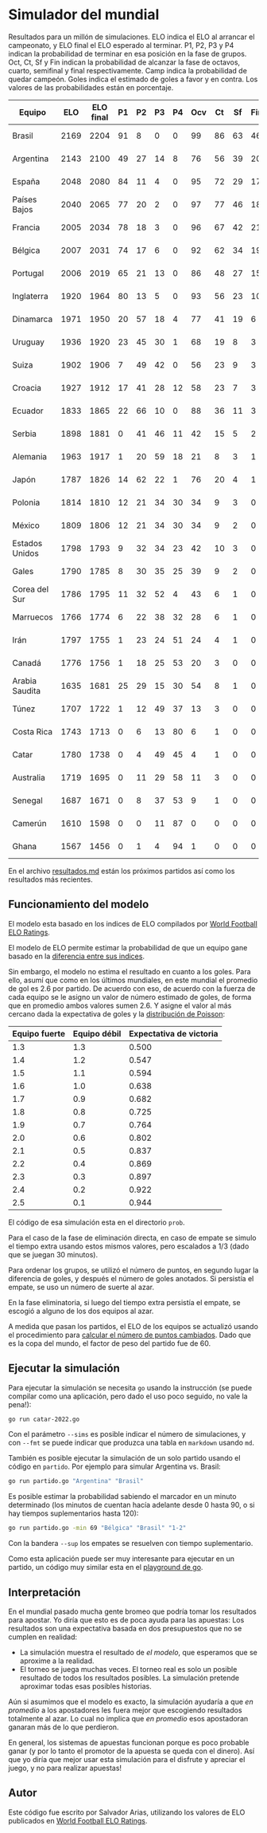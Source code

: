 # Simulador del mundial

Resultados para un millón de simulaciones.
ELO indica el ELO al arrancar el campeonato,
y ELO final el ELO esperado al terminar.
P1, P2, P3 y P4 indican la probabilidad
de terminar en esa posición en la fase de grupos.
Oct, Ct, Sf y Fin indican la probabilidad de alcanzar
la fase de octavos, cuarto, semifinal y final respectivamente.
Camp indica la probabilidad de quedar campeón.
Goles indica el estimado de goles a favor y en contra.
Los valores de las probabilidades están en porcentaje.

Equipo | ELO | ELO final | P1 | P2 | P3 | P4 | Ocv | Ct | Sf | Fin | Camp | Goles
------ | --- | --------- | -- | -- | -- | -- | --- | -- | -- | --- | ---- | -----
Brasil | 2169 | 2204 | 91 | 8 | 0 | 0 | 99 | 86 | 63 | 46 | 34 | 11.0-4.5
Argentina | 2143 | 2100 | 49 | 27 | 14 | 8 | 76 | 56 | 39 | 20 | 11 | 8.0-5.6
España | 2048 | 2080 | 84 | 11 | 4 | 0 | 95 | 72 | 29 | 17 | 10 | 14.2-4.0
Países Bajos | 2040 | 2065 | 77 | 20 | 2 | 0 | 97 | 77 | 46 | 18 | 10 | 10.1-3.8
Francia | 2005 | 2034 | 78 | 18 | 3 | 0 | 96 | 67 | 42 | 21 | 8 | 11.3-5.3
Bélgica | 2007 | 2031 | 74 | 17 | 6 | 0 | 92 | 62 | 34 | 19 | 7 | 8.1-3.9
Portugal | 2006 | 2019 | 65 | 21 | 13 | 0 | 86 | 48 | 27 | 15 | 5 | 9.4-5.9
Inglaterra | 1920 | 1964 | 80 | 13 | 5 | 0 | 93 | 56 | 23 | 10 | 3 | 12.5-5.9
Dinamarca | 1971 | 1950 | 20 | 57 | 18 | 4 | 77 | 41 | 19 | 6 | 2 | 5.2-4.1
Uruguay | 1936 | 1920 | 23 | 45 | 30 | 1 | 68 | 19 | 8 | 3 | 1 | 5.3-2.6
Suiza | 1902 | 1906 | 7 | 49 | 42 | 0 | 56 | 23 | 9 | 3 | 1 | 4.4-4.4
Croacia | 1927 | 1912 | 17 | 41 | 28 | 12 | 58 | 23 | 7 | 3 | 1 | 4.2-3.6
Ecuador | 1833 | 1865 | 22 | 66 | 10 | 0 | 88 | 36 | 11 | 3 | 0 | 6.7-4.5
Serbia | 1898 | 1881 | 0 | 41 | 46 | 11 | 42 | 15 | 5 | 2 | 0 | 4.4-4.6
Alemania | 1963 | 1917 | 1 | 20 | 59 | 18 | 21 | 8 | 3 | 1 | 0 | 4.3-4.9
Japón | 1787 | 1826 | 14 | 62 | 22 | 1 | 76 | 20 | 4 | 1 | 0 | 6.0-5.1
Polonia | 1814 | 1810 | 12 | 21 | 34 | 30 | 34 | 9 | 3 | 0 | 0 | 3.0-3.5
México | 1809 | 1806 | 12 | 21 | 34 | 30 | 34 | 9 | 2 | 0 | 0 | 3.0-3.5
Estados Unidos | 1798 | 1793 | 9 | 32 | 34 | 23 | 42 | 10 | 3 | 0 | 0 | 4.2-4.6
Gales | 1790 | 1785 | 8 | 30 | 35 | 25 | 39 | 9 | 2 | 0 | 0 | 4.0-4.6
Corea del Sur | 1786 | 1795 | 11 | 32 | 52 | 4 | 43 | 6 | 1 | 0 | 0 | 4.0-2.6
Marruecos | 1766 | 1774 | 6 | 22 | 38 | 32 | 28 | 6 | 1 | 0 | 0 | 2.6-3.6
Irán | 1797 | 1755 | 1 | 23 | 24 | 51 | 24 | 4 | 1 | 0 | 0 | 4.9-9.1
Canadá | 1776 | 1756 | 1 | 18 | 25 | 53 | 20 | 3 | 0 | 0 | 0 | 2.5-4.4
Arabia Saudita | 1635 | 1681 | 25 | 29 | 15 | 30 | 54 | 8 | 1 | 0 | 0 | 4.9-5.1
Túnez | 1707 | 1722 | 1 | 12 | 49 | 37 | 13 | 3 | 0 | 0 | 0 | 2.2-3.6
Costa Rica | 1743 | 1713 | 0 | 6 | 13 | 80 | 6 | 1 | 0 | 0 | 0 | 1.7-10.7
Catar | 1780 | 1738 | 0 | 4 | 49 | 45 | 4 | 1 | 0 | 0 | 0 | 2.0-5.4
Australia | 1719 | 1695 | 0 | 11 | 29 | 58 | 11 | 3 | 0 | 0 | 0 | 3.0-7.6
Senegal | 1687 | 1671 | 0 | 8 | 37 | 53 | 9 | 1 | 0 | 0 | 0 | 2.0-5.5
Camerún | 1610 | 1598 | 0 | 0 | 11 | 87 | 0 | 0 | 0 | 0 | 0 | 0.6-5.6
Ghana | 1567 | 1456 | 0 | 1 | 4 | 94 | 1 | 0 | 0 | 0 | 0 | 2.4-7.8

En el archivo [resultados.md](resultados.md)
están los próximos partidos
así como los resultados más recientes.

## Funcionamiento del modelo

El modelo esta basado en los indices de ELO
compilados por [World Football ELO Ratings](https://www.eloratings.net/).

El modelo de ELO permite estimar la probabilidad
de que un equipo gane basado en la
[diferencia entre sus indices](https://en.wikipedia.org/wiki/World_Football_Elo_Ratings#Expected_result_of_match).

Sin embargo,
el modelo no estima el resultado en cuanto a los goles.
Para ello,
asumí que como en los últimos mundiales,
en este mundial el promedio de gol es 2.6 por partido.
De acuerdo con eso,
de acuerdo con la fuerza de cada equipo se le asigno un valor
de número estimado de goles,
de forma que en promedio ambos valores sumen 2.6.
Y asigne el valor al más cercano dada la expectativa de goles
y la [distribución de Poisson](https://en.wikipedia.org/wiki/Poisson_distribution):

Equipo fuerte | Equipo débil | Expectativa de victoria
------------- | ------------ | -----------------------
1.3 | 1.3 | 0.500
1.4 | 1.2 | 0.547
1.5 | 1.1 | 0.594
1.6 | 1.0 | 0.638
1.7 | 0.9 | 0.682
1.8 | 0.8 | 0.725
1.9 | 0.7 | 0.764
2.0 | 0.6 | 0.802
2.1 | 0.5 | 0.837
2.2 | 0.4 | 0.869
2.3 | 0.3 | 0.897
2.4 | 0.2 | 0.922
2.5 | 0.1 | 0.944

El código de esa simulación esta en el directorio `prob`.

Para el caso de la fase de eliminación directa,
en caso de empate se simulo el tiempo extra usando estos mismos valores,
pero escalados a 1/3
(dado que se juegan 30 minutos).

Para ordenar los grupos,
se utilizó el número de puntos,
en segundo lugar la diferencia de goles,
y después el número de goles anotados.
Si persistía el empate,
se uso un número de suerte al azar.

En la fase eliminatoria,
si luego del tiempo extra persistía el empate,
se escogió a alguno de los dos equipos al azar.

A medida que pasan los partidos,
el ELO de los equipos se actualizó
usando el procedimiento para
[calcular el número de puntos cambiados](https://en.wikipedia.org/wiki/World_Football_Elo_Ratings#Calculation_principles).
Dado que es la copa del mundo,
el factor de peso del partido fue de 60.

## Ejecutar la simulación

Para ejecutar la simulación se necesita `go`
usando la instrucción
(se puede compilar como una aplicación,
pero dado el uso poco seguido,
no vale la pena!):

~~~bash
go run catar-2022.go
~~~~

Con el parámetro `--sims` es posible indicar el número de simulaciones,
y con `--fmt` se puede indicar que produzca una tabla en `markdown`
usando `md`.

También es posible ejecutar la simulación de un solo partido
usando el código en `partido`.
Por ejemplo para simular Argentina vs. Brasil:

~~~bash
go run partido.go "Argentina" "Brasil"
~~~

Es posible estimar la probabilidad sabiendo el marcador
en un minuto determinado
(los minutos de cuentan hacía adelante desde 0 hasta 90,
o si hay tiempos suplementarios hasta 120):

~~~bash
go run partido.go -min 69 "Bélgica" "Brasil" "1-2"
~~~

Con la bandera `--sup` los empates se resuelven
con tiempo suplementario.

Como esta aplicación puede ser muy interesante
para ejecutar en un partido,
un código muy similar esta en el
[playground de go](https://go.dev/play/p/hEBq_4m3TuA).

## Interpretación

En el mundial pasado mucha gente bromeo
que podría tomar los resultados para apostar.
Yo diría que esto es de poca ayuda para las apuestas:
Los resultados son una expectativa basada en dos presupuestos
que no se cumplen en realidad:

* La simulación muestra el resultado de *el modelo*,
  que esperamos que se aproxime a la realidad.
* El torneo se juega muchas veces.
  El torneo real es solo un posible resultado
  de todos los resultados posibles.
  La simulación pretende aproximar todas esas posibles historias.

Aún si asumimos que el modelo es exacto,
la simulación ayudaría a que *en promedio*
a los apostadores les fuera mejor
que escogiendo resultados totalmente al azar.
Lo cual no implica que *en promedio*
esos apostadoran ganaran más de lo que perdieron.

En general,
los sistemas de apuestas funcionan
porque es poco probable ganar
(y por lo tanto el promotor de la apuesta se queda con el dinero).
Así que yo diría que mejor usar esta simulación
para el disfrute y apreciar el juego,
y no para realizar apuestas!

## Autor

Este código fue escrito por Salvador Arias,
utilizando los valores de ELO publicados en [World Football ELO Ratings](https://www.eloratings.net/).
